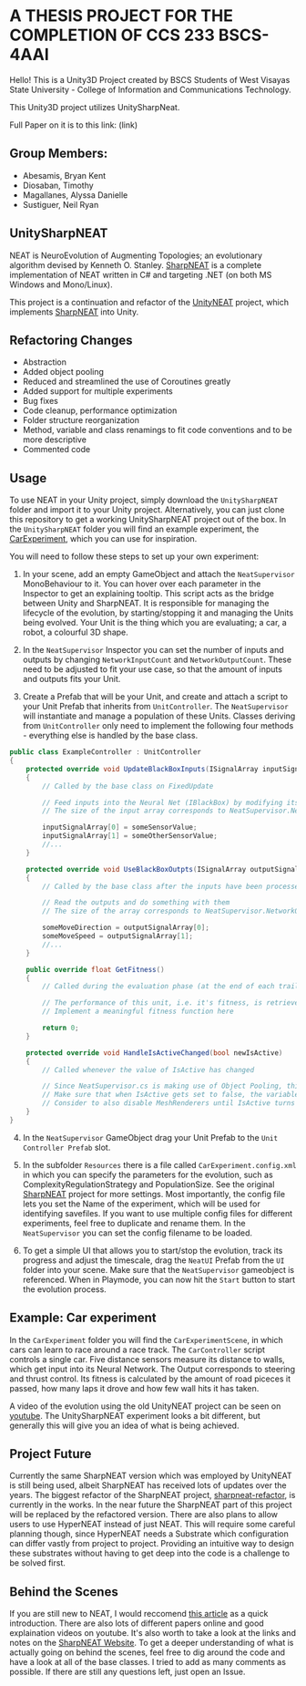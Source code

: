 # A THESIS PROJECT FOR THE COMPLETION OF CCS 233 BSCS-4AAI
Hello! This is a Unity3D Project created by BSCS Students of West Visayas State University - College of Information and Communications Technology.

This Unity3D project utilizes UnitySharpNeat.

Full Paper on it is to this link: (link)

## Group Members:

- Abesamis, Bryan Kent
- Diosaban, Timothy 
- Magallanes, Alyssa Danielle
- Sustiguer, Neil Ryan



## UnitySharpNEAT
NEAT is NeuroEvolution of Augmenting Topologies; an evolutionary algorithm devised by Kenneth O. Stanley.
[SharpNEAT](https://github.com/colgreen/sharpneat) is a complete implementation of NEAT written in C# and targeting .NET (on both MS Windows and Mono/Linux). 

This project is a continuation and refactor of the [UnityNEAT](https://github.com/lordjesus/UnityNEAT) project, which implements [SharpNEAT](https://github.com/colgreen/sharpneat) into Unity. 

## Refactoring Changes

 - Abstraction
 - Added object pooling
 - Reduced and streamlined the use of Coroutines greatly
 - Added support for multiple experiments
 - Bug fixes
 - Code cleanup, performance optimization
 - Folder structure reorganization
 - Method, variable and class renamings to fit code conventions and to be more descriptive
 - Commented code

## Usage

To use NEAT in your Unity project, simply download the ```UnitySharpNEAT``` folder and import it to your Unity project. Alternatively, you can just clone this repository to get a working UnitySharpNEAT project out of the box. In the ```UnitySharpNEAT``` folder you will find an example experiment, the [CarExperiment](https://github.com/flo-wolf/UnityNEAT#example-car-experiment), which you can use for inspiration.

You will need to follow these steps to set up your own experiment:

1. In your scene, add an empty GameObject and attach the ```NeatSupervisor``` MonoBehaviour to it. You can hover over each parameter in the Inspector to get an explaining tooltip. This script acts as the bridge between Unity and SharpNEAT. It is responsible for managing the lifecycle of the evolution, by starting/stopping it and managing the Units being evolved. Your Unit is the thing which you are evaluating; a car, a robot, a colourful 3D shape.

2. In the ```NeatSupervisor``` Inspector you can set the number of inputs and outputs by changing  ```NetworkInputCount``` and ```NetworkOutputCount```. These need to be adjusted to fit your use case, so that the amount of inputs and outputs fits your Unit. 

3. Create a Prefab that will be your Unit, and create and attach a script to your Unit Prefab that inherits from ```UnitController```. The ```NeatSupervisor``` will instantiate and manage a population of these Units. Classes deriving from ```UnitController``` only need to implement the following four methods - everything else is handled by the base class.
```c#
public class ExampleController : UnitController
{
    protected override void UpdateBlackBoxInputs(ISignalArray inputSignalArray)
    {
        // Called by the base class on FixedUpdate

        // Feed inputs into the Neural Net (IBlackBox) by modifying its InputSignalArray
        // The size of the input array corresponds to NeatSupervisor.NetworkInputCount

        inputSignalArray[0] = someSensorValue;
        inputSignalArray[1] = someOtherSensorValue;
        //...
    }

    protected override void UseBlackBoxOutpts(ISignalArray outputSignalArray)
    {
        // Called by the base class after the inputs have been processed

        // Read the outputs and do something with them
        // The size of the array corresponds to NeatSupervisor.NetworkOutputCount

        someMoveDirection = outputSignalArray[0];
        someMoveSpeed = outputSignalArray[1];
        //...
    }

    public override float GetFitness()
    {
        // Called during the evaluation phase (at the end of each trail)

        // The performance of this unit, i.e. it's fitness, is retrieved by this function.
        // Implement a meaningful fitness function here

        return 0;
    }

    protected override void HandleIsActiveChanged(bool newIsActive)
    {
        // Called whenever the value of IsActive has changed

        // Since NeatSupervisor.cs is making use of Object Pooling, this Unit will never get destroyed. 
        // Make sure that when IsActive gets set to false, the variables and the Transform of this Unit are reset!
        // Consider to also disable MeshRenderers until IsActive turns true again.
    }
}
```
4. In the ```NeatSupervisor``` GameObject drag your Unit Prefab to the ```Unit Controller Prefab``` slot. 

5. In the subfolder ```Resources``` there is a file called ```CarExperiment.config.xml``` in which you can specify the parameters for the evolution, such as ComplexityRegulationStrategy and PopulationSize. See the original [SharpNEAT] project for more settings. Most importantly, the config file lets you set the Name of the experiment, which will be used for identifying savefiles. If you want to use multiple config files for different experiments, feel free to duplicate and rename them. In the ```NeatSupervisor``` you can set the config filename to be loaded. 

6. To get a simple UI that allows you to start/stop the evolution, track its progress and adjust the timescale, drag the ```NeatUI``` Prefab from the ```UI``` folder into your scene. Make sure that the ```NeatSupervisor``` gameobject is referenced. When in Playmode, you can now hit the ```Start``` button to start the evolution process.



## Example: Car experiment

In the ```CarExperiment``` folder you will find the ```CarExperimentScene```, in which cars can learn to race around a race track. 
The ```CarController``` script controls a single car. Five distance sensors measure its distance to walls, which get input into its Neural Network.  The Output corresponds to steering and thrust control. Its fitness is calculated by the amount of road piceces it passed, how many laps it drove and how few wall hits it has taken.

A video of the evolution using the old UnityNEAT project can be seen on [youtube]. The UnitySharpNEAT experiment looks a bit different, but generally this will give you an idea of what is being achieved.


## Project Future
Currently the same SharpNEAT version which was employed by UnityNEAT is still being used, albeit SharpNEAT has received lots of updates over the years. The biggest refactor of the SharpNEAT project, [sharpneat-refactor](https://github.com/colgreen/sharpneat-refactor), is currently in the works. In the near future the SharpNEAT part of this project will be replaced by the refactored version.
There are also plans to allow users to use HyperNEAT instead of just NEAT. This will require some careful planning though, since HyperNEAT needs a Substrate which configuration can differ vastly from project to project. Providing an intuitive way to design these substrates without having to get deep into the code is a challenge to be solved first.


## Behind the Scenes
If you are still new to NEAT, I would reccomend [this article](https://towardsdatascience.com/neat-an-awesome-approach-to-neuroevolution-3eca5cc7930f) as a quick introduction. There are also lots of different papers online and good explaination videos on youtube. It's also worth to take a look at the links and notes on the [SharpNEAT Website](https://sharpneat.sourceforge.io/). 
To get a deeper understanding of what is actually going on behind the scenes, feel free to dig around the code and have a look at all of the base classes. I tried to add as many comments as possible. If there are still any questions left, just open an Issue.

[UnityNEAT]:(https://github.com/lordjesus/UnityNEAT)
[SharpNEAT]:http://sharpneat.sourceforge.net/
[Center for Computer Games Research]:http://game.itu.dk/index.php/About
[master's thesis]:http://jallov.com/thesis
[@DanielJallov]:https://twitter.com/DanielJallov
[youtube]:http://youtu.be/sHc9u67JPWc
[MIT License]:http://opensource.org/licenses/MIT
